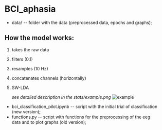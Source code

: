 # BCI_aphasia

* data/ -- folder with the data (preprocessed data, epochs and graphs);

## How the model works:
1) takes the raw data
2) filters (0.1)
3) resamples (10 Hz)
4) concatenates channels (horizontally)
5) SW-LDA

  
    _see detailed description in the stats/example.png_
![example](https://github.com/mariaprotopova/BCI_aphasia/assets/102407628/0f6ebeda-4097-4878-99d1-5d51adec9d27)
  
* bci_classification_pilot.ipynb -- script with the initial trial of classification (new version);
* functions.py -- script with functions for the preprocessing of the eeg data and to plot graphs (old version);


